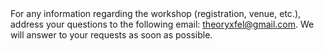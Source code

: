 
<html>

<style type="text/css">
.page-header {
  color: white;
  text-align: center;
  background-color: white;
  background-image: url("./images/FELheader.png");
  background-repeat: no-repeat;
  background-size: cover;
  margin: 0 auto;

}
</style>
<body>
For any information regarding the workshop (registration, venue, etc.), address your questions to the following email: <a href="mailto:theoryxfel@gmail.com">theoryxfel@gmail.com</a>. We will answer to your requests as soon as possible.
</body>
</html>
